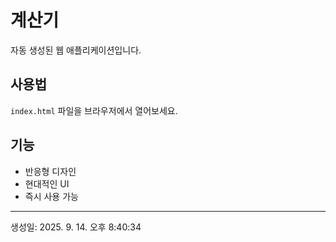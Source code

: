 # 계산기

자동 생성된 웹 애플리케이션입니다.

## 사용법

`index.html` 파일을 브라우저에서 열어보세요.

## 기능

- 반응형 디자인
- 현대적인 UI
- 즉시 사용 가능

---
생성일: 2025. 9. 14. 오후 8:40:34